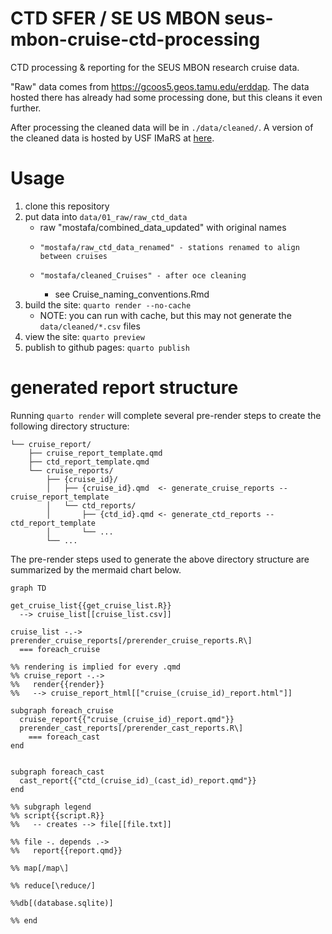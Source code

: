 # CTD SFER / SE US MBON seus-mbon-cruise-ctd-processing
CTD processing &amp; reporting for the SEUS MBON research cruise data.

"Raw" data comes from https://gcoos5.geos.tamu.edu/erddap.
The data hosted there has already had some processing done, but this cleans it even further.

After processing the cleaned data will be in `./data/cleaned/`.
A version of the cleaned data is hosted by USF IMaRS at [here](https://usf.app.box.com/folder/263263938989?s=dvoi1ve0jn3apbdlad114uhn0pvmjool).

# Usage 
1. clone this repository
2. put data into `data/01_raw/raw_ctd_data`
   * raw "mostafa/combined_data_updated" with original names 
   *     "mostafa/raw_ctd_data_renamed" - stations renamed to align between cruises 
   *     "mostafa/cleaned_Cruises" - after oce cleaning 
      * see Cruise_naming_conventions.Rmd
3. build the site: `quarto render --no-cache`
    * NOTE: you can run with cache, but this may not generate the `data/cleaned/*.csv` files
4. view the site: `quarto preview`
5. publish to github pages: `quarto publish`

# generated report structure
Running `quarto render` will complete several pre-render steps to create the following directory structure:

```tree
└── cruise_report/
    ├── cruise_report_template.qmd
    ├── ctd_report_template.qmd
    └── cruise_reports/
        ├── {cruise_id}/
        │   ├── {cruise_id}.qmd  <- generate_cruise_reports --  cruise_report_template
        │   └── ctd_reports/  
        │       ├── {ctd_id}.qmd <- generate_ctd_reports -- ctd_report_template
        │       └── ...
        └── ... 

```

The pre-render steps used to generate the above directory structure  are summarized by  the mermaid chart below.

```mermaid
graph TD

get_cruise_list{{get_cruise_list.R}}
  --> cruise_list[[cruise_list.csv]]

cruise_list -.->
prerender_cruise_reports[/prerender_cruise_reports.R\]
  === foreach_cruise 

%% rendering is implied for every .qmd
%% cruise_report -.->
%%   render{{render}}
%%   --> cruise_report_html[["cruise_(cruise_id)_report.html"]]

subgraph foreach_cruise
  cruise_report{{"cruise_(cruise_id)_report.qmd"}}
  prerender_cast_reports[/prerender_cast_reports.R\]
    === foreach_cast
end


subgraph foreach_cast
  cast_report{{"ctd_(cruise_id)_(cast_id)_report.qmd"}}
end

%% subgraph legend
%% script{{script.R}} 
%%   -- creates --> file[[file.txt]]

%% file -. depends .->
%%   report{{report.qmd}}

%% map[/map\]

%% reduce[\reduce/]

%%db[(database.sqlite)]

%% end
```
